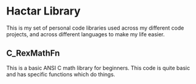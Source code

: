Hactar Library
==============
This is my set of personal code libraries used across my different code projects, and across different languages to make my life easier.

C_RexMathFn
-----------
This is a basic ANSI C math library for beginners.
This code is quite basic and has specific functions
which do things.
